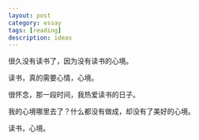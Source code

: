 ```yaml
---
layout: post
category: essay
tags: [reading]
description: ideas
---
```


很久没有读书了，因为没有读书的心境。

读书，真的需要心情，心境。

很怀念，那一段时间，我热爱读书的日子。

我的心境哪里去了？什么都没有做成，却没有了美好的心境。


读书，心境。